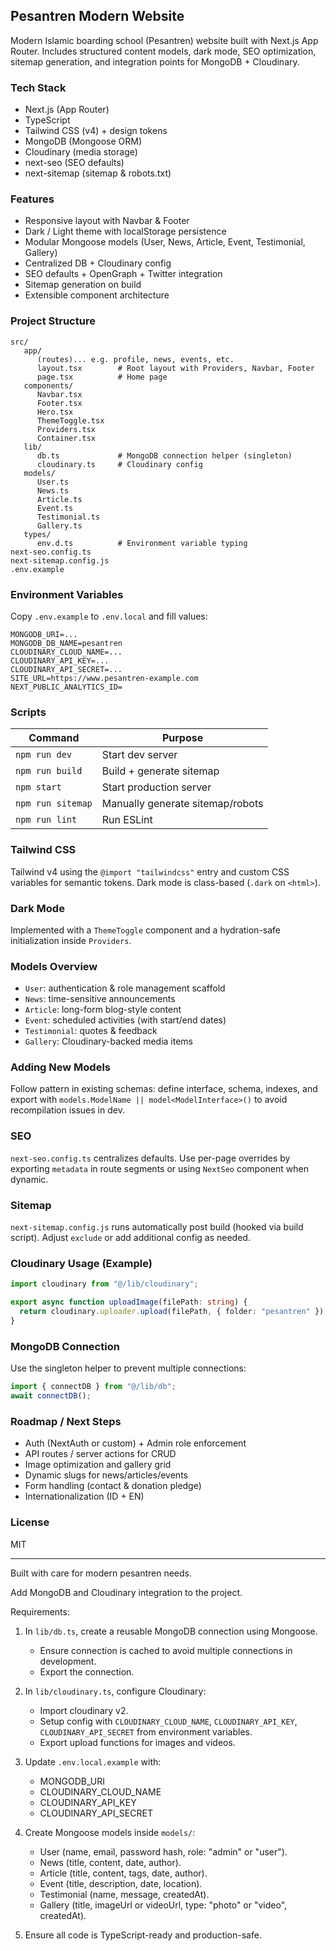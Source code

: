 ## Pesantren Modern Website

Modern Islamic boarding school (Pesantren) website built with Next.js App Router. Includes structured content models, dark mode, SEO optimization, sitemap generation, and integration points for MongoDB + Cloudinary.

### Tech Stack

- Next.js (App Router)
- TypeScript
- Tailwind CSS (v4) + design tokens
- MongoDB (Mongoose ORM)
- Cloudinary (media storage)
- next-seo (SEO defaults)
- next-sitemap (sitemap & robots.txt)

### Features

- Responsive layout with Navbar & Footer
- Dark / Light theme with localStorage persistence
- Modular Mongoose models (User, News, Article, Event, Testimonial, Gallery)
- Centralized DB + Cloudinary config
- SEO defaults + OpenGraph + Twitter integration
- Sitemap generation on build
- Extensible component architecture

### Project Structure

```
src/
   app/
      (routes)... e.g. profile, news, events, etc.
      layout.tsx        # Root layout with Providers, Navbar, Footer
      page.tsx          # Home page
   components/
      Navbar.tsx
      Footer.tsx
      Hero.tsx
      ThemeToggle.tsx
      Providers.tsx
      Container.tsx
   lib/
      db.ts             # MongoDB connection helper (singleton)
      cloudinary.ts     # Cloudinary config
   models/
      User.ts
      News.ts
      Article.ts
      Event.ts
      Testimonial.ts
      Gallery.ts
   types/
      env.d.ts          # Environment variable typing
next-seo.config.ts
next-sitemap.config.js
.env.example
```

### Environment Variables

Copy `.env.example` to `.env.local` and fill values:

```
MONGODB_URI=...
MONGODB_DB_NAME=pesantren
CLOUDINARY_CLOUD_NAME=...
CLOUDINARY_API_KEY=...
CLOUDINARY_API_SECRET=...
SITE_URL=https://www.pesantren-example.com
NEXT_PUBLIC_ANALYTICS_ID=
```

### Scripts

| Command           | Purpose                          |
| ----------------- | -------------------------------- |
| `npm run dev`     | Start dev server                 |
| `npm run build`   | Build + generate sitemap         |
| `npm start`       | Start production server          |
| `npm run sitemap` | Manually generate sitemap/robots |
| `npm run lint`    | Run ESLint                       |

### Tailwind CSS

Tailwind v4 using the `@import "tailwindcss"` entry and custom CSS variables for semantic tokens. Dark mode is class-based (`.dark` on `<html>`).

### Dark Mode

Implemented with a `ThemeToggle` component and a hydration-safe initialization inside `Providers`.

### Models Overview

- `User`: authentication & role management scaffold
- `News`: time-sensitive announcements
- `Article`: long-form blog-style content
- `Event`: scheduled activities (with start/end dates)
- `Testimonial`: quotes & feedback
- `Gallery`: Cloudinary-backed media items

### Adding New Models

Follow pattern in existing schemas: define interface, schema, indexes, and export with `models.ModelName || model<ModelInterface>()` to avoid recompilation issues in dev.

### SEO

`next-seo.config.ts` centralizes defaults. Use per-page overrides by exporting `metadata` in route segments or using `NextSeo` component when dynamic.

### Sitemap

`next-sitemap.config.js` runs automatically post build (hooked via build script). Adjust `exclude` or add additional config as needed.

### Cloudinary Usage (Example)

```ts
import cloudinary from "@/lib/cloudinary";

export async function uploadImage(filePath: string) {
  return cloudinary.uploader.upload(filePath, { folder: "pesantren" });
}
```

### MongoDB Connection

Use the singleton helper to prevent multiple connections:

```ts
import { connectDB } from "@/lib/db";
await connectDB();
```

### Roadmap / Next Steps

- Auth (NextAuth or custom) + Admin role enforcement
- API routes / server actions for CRUD
- Image optimization and gallery grid
- Dynamic slugs for news/articles/events
- Form handling (contact & donation pledge)
- Internationalization (ID + EN)

### License

MIT

---

Built with care for modern pesantren needs.

Add MongoDB and Cloudinary integration to the project.

Requirements:

1. In `lib/db.ts`, create a reusable MongoDB connection using Mongoose.

   - Ensure connection is cached to avoid multiple connections in development.
   - Export the connection.

2. In `lib/cloudinary.ts`, configure Cloudinary:

   - Import cloudinary v2.
   - Setup config with `CLOUDINARY_CLOUD_NAME`, `CLOUDINARY_API_KEY`, `CLOUDINARY_API_SECRET` from environment variables.
   - Export upload functions for images and videos.

3. Update `.env.local.example` with:

   - MONGODB_URI
   - CLOUDINARY_CLOUD_NAME
   - CLOUDINARY_API_KEY
   - CLOUDINARY_API_SECRET

4. Create Mongoose models inside `models/`:

   - User (name, email, password hash, role: "admin" or "user").
   - News (title, content, date, author).
   - Article (title, content, tags, date, author).
   - Event (title, description, date, location).
   - Testimonial (name, message, createdAt).
   - Gallery (title, imageUrl or videoUrl, type: "photo" or "video", createdAt).

5. Ensure all code is TypeScript-ready and production-safe.
